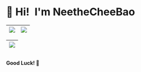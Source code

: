 # 👋 Hi!&ensp;I'm NeetheCheeBao

| <a href="https://github.com/NeetheCheeBao"><img src="https://github-readme-stats.vercel.app/api?username=NeetheCheeBao&show_icons=true&theme=ambient_gradient&rank_icon=github" /></a> | <a href="https://github.com/NeetheCheeBao"><img src="https://github-readme-stats.vercel.app/api/top-langs/?username=NeetheCheeBao&layout=donut&theme=ambient_gradient" /></a> |
|---|---|

| <a href="https://github.com/NeetheCheeBao"><img src="https://github-readme-stats.vercel.app/api/pin/?username=NeetheCheeBao&repo=github-readme-stats&cache_seconds=86400&theme=ambient_gradient" /></a> |
|---|

##
**Good Luck! 🍺**
